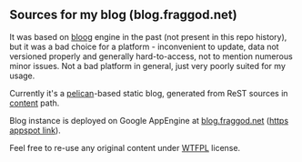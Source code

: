Sources for my blog (blog.fraggod.net)
------------------------------

It was based on [bloog](https://github.com/DocSavage/bloog) engine in the past
(not present in this repo history), but it was a bad choice for a platform -
inconvenient to update, data not versioned properly and generally
hard-to-access, not to mention numerous minor issues.
Not a bad platform in general, just very poorly suited for my usage.

Currently it's a [pelican](http://getpelican.com)-based static blog, generated
from ReST sources in
[content](https://github.com/mk-fg/blog/tree/master/content) path.

Blog instance is deployed on Google AppEngine at
[blog.fraggod.net](http://blog.fraggod.net/) ([https appspot
link](https://fg-blog-hr.appspot.com/)).

Feel free to re-use any original content under [WTFPL](http://wtfpl.org/)
license.
